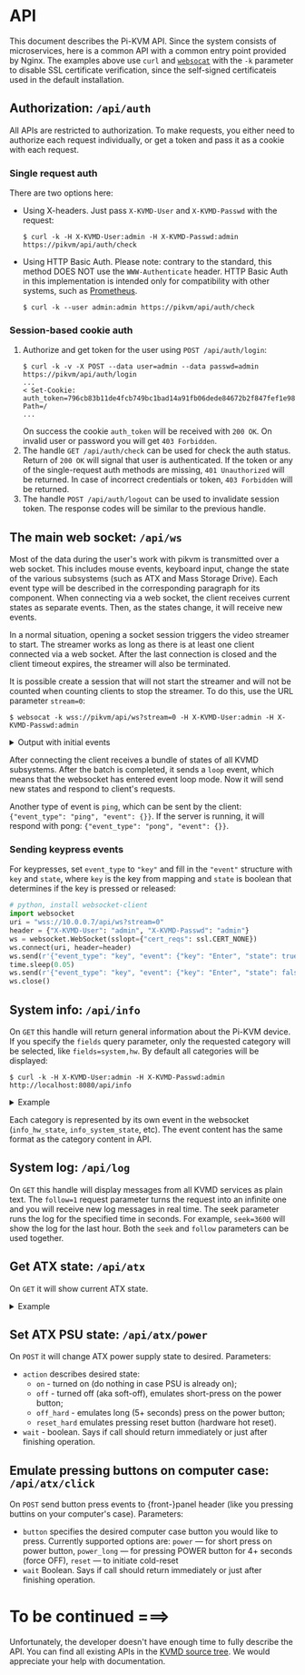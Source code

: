 # API
This document describes the Pi-KVM API. Since the system consists of microservices, here is a common API with a common entry point provided by Nginx. The examples above use `curl` and [`websocat`](https://github.com/vi/websocat) with the `-k` parameter to disable SSL certificate verification, since the self-signed certificateis used in the default installation.

## Authorization: `/api/auth`
All APIs are restricted to authorization. To make requests, you either need to authorize each request individually,
or get a token and pass it as a cookie with each request.

### Single request auth
There are two options here:
* Using X-headers. Just pass `X-KVMD-User` and `X-KVMD-Passwd` with the request:
    ```
    $ curl -k -H X-KVMD-User:admin -H X-KVMD-Passwd:admin https://pikvm/api/auth/check
    ```
* Using HTTP Basic Auth. Please note: contrary to the standard, this method DOES NOT use the `WWW-Authenticate` header.
  HTTP Basic Auth in this implementation is intended only for compatibility with other systems, such as [Prometheus](prometheus.md).
    ```
    $ curl -k --user admin:admin https://pikvm/api/auth/check
    ```
### Session-based cookie auth
1. Authorize and get token for the user using `POST /api/auth/login`:
    ```
    $ curl -k -v -X POST --data user=admin --data passwd=admin https://pikvm/api/auth/login
    ...
    < Set-Cookie: auth_token=796cb83b11de4fcb749bc1bad14a91fb06dede84672b2f847fef1e988e6900de; Path=/
    ...
    ```
    On success the cookie `auth_token` will be received with `200 OK`. On invalid user or password you will get `403 Forbidden`.
2. The handle `GET /api/auth/check` can be used for check the auth status. Return of `200 OK` will signal that user is authenticated.
  If the token or any of the single-request auth methods are missing, `401 Unauthorized` will be returned.
  In case of incorrect credentials or token, `403 Forbidden` will be returned.
3. The handle `POST /api/auth/logout` can be used to invalidate session token. The response codes will be similar to the previous handle.

## The main web socket: `/api/ws`
Most of the data during the user's work with pikvm is transmitted over a web socket. This includes mouse events, keyboard input, change the state of the various subsystems (such as ATX and Mass Storage Drive). Each event type will be described in the corresponding paragraph for its component. When connecting via a web socket, the client receives current states as separate events. Then, as the states change, it will receive new events.

In a normal situation, opening a socket session triggers the video streamer to start. The streamer works as long as there is at least one client connected via a web socket. After the last connection is closed and the client timeout expires, the streamer will also be terminated.

It is possible create a session that will not start the streamer and will not be counted when counting clients to stop the streamer. To do this, use the URL parameter `stream=0`:

```
$ websocat -k wss://pikvm/api/ws?stream=0 -H X-KVMD-User:admin -H X-KVMD-Passwd:admin
```
<details>
    <summary>Output with initial events</summary>

```js
{"event_type": "gpio_model_state", "event": {"scheme": {"inputs": {"led1": {"hw": {"driver": "__gpio__", "pin": 19}}, "led2": {"hw": {"driver": "__gpio__", "pin": 16}}}, "outputs": {"button1": {"switch": false, "pulse": {"delay": 0.1, "min_delay": 0.1, "max_delay": 0.1}, "hw": {"driver": "__gpio__", "pin": 26}}, "button2": {"switch": false, "pulse": {"delay": 0.1, "min_delay": 0.1, "max_delay": 0.1}, "hw": {"driver": "__gpio__", "pin": 20}}, "relay1": {"switch": true, "pulse": {"delay": 0.1, "min_delay": 0.1, "max_delay": 0.1}, "hw": {"driver": "relay", "pin": 0}}, "relay2": {"switch": true, "pulse": {"delay": 2.0, "min_delay": 0.1, "max_delay": 5.0}, "hw": {"driver": "relay", "pin": 1}}}}, "view": {"header": {"title": "Switches"}, "table": [[{"type": "label", "text": "Generic GPIO leds"}], null, [{"type": "label", "text": "Test 1:"}, {"type": "input", "channel": "led1", "color": "green"}, {"type": "output", "channel": "button1", "text": "Click"}], [{"type": "label", "text": "Test 2:"}, {"type": "input", "channel": "led2", "color": "green"}, {"type": "output", "channel": "button2", "text": "Click"}], null, [{"type": "label", "text": "HID Relays /dev/hidraw0"}], null, [{"type": "label", "text": "Relay #1:"}, {"type": "output", "channel": "relay1", "text": "Boop 0.1"}], [{"type": "label", "text": "Relay #2:"}, {"type": "output", "channel": "relay2", "text": "Boop 2.0"}]]}}}
{"event_type": "info_extras_state", "event": {"vnc": {"name": "VNC", "description": "Show VNC information", "icon": "share/svg/vnc.svg", "path": "vnc", "keyboard_cap": false, "daemon": "kvmd-vnc", "port": 5900, "place": 20, "enabled": true}, "ipmi": {"name": "IPMI", "description": "Show IPMI information", "icon": "share/svg/ipmi.svg", "path": "ipmi", "keyboard_cap": false, "daemon": "kvmd-ipmi", "port": 623, "place": 21, "enabled": true}}}
{"event_type": "info_hw_state", "event": {"platform": {"type": "rpi", "base": "Virtual Raspberry Pi"}, "health": {"temp": {"cpu": 36.511, "gpu": 35.0}, "throttling": {"raw_flags": 0, "parsed_flags": {"undervoltage": {"now": false, "past": false}, "freq_capped": {"now": false, "past": false}, "throttled": {"now": false, "past": false}}}}}}
{"event_type": "info_meta_state", "event": {"server": {"host": "localhost.localdomain"}, "kvm": {}}}
{"event_type": "info_system_state", "event": {"kvmd": {"version": "1.102"}, "streamer": {"app": "ustreamer", "version": "1.25", "features": {"WITH_OMX": false, "WITH_GPIO": false, "WITH_PTHREAD_NP": true, "WITH_SETPROCTITLE": true, "HAS_PDEATHSIG": true}}, "kernel": {"system": "Linux", "release": "5.8.10-arch1-1", "version": "#1 SMP PREEMPT Thu, 17 Sep 2020 18:01:06 +0000", "machine": "x86_64"}}}
{"event_type": "wol_state", "event": {"enabled": false, "target": {"ip": "255.255.255.255", "port": 9, "mac": ""}}}
{"event_type": "gpio_state", "event": {"inputs": {"led1": {"online": true, "state": false}, "led2": {"online": true, "state": false}}, "outputs": {"button1": {"online": true, "state": false, "busy": false}, "button2": {"online": true, "state": false, "busy": false}, "relay1": {"online": false, "state": false, "busy": false}, "relay2": {"online": false, "state": false, "busy": false}}}}
{"event_type": "hid_state", "event": {"online": true, "keyboard": {"online": true, "leds": {"caps": false, "scroll": false, "num": false}}, "mouse": {"online": true}}}
{"event_type": "atx_state", "event": {"enabled": true, "busy": false, "leds": {"power": false, "hdd": false}}}
{"event_type": "msd_state", "event": {"enabled": true, "online": true, "busy": false, "storage": {"size": 234950152192, "free": 23514271744, "images": {}, "uploading": false}, "drive": {"image": null, "connected": false, "cdrom": true}, "features": {"multi": true, "cdrom": true}}}
{"event_type": "streamer_state", "event": {"limits": {"max_fps": 40}, "params": {"desired_fps": 30, "quality": 80}, "snapshot": {"saved": null}, "streamer": null, "features": {"quality": true, "resolution": false}}}
{"event_type": "loop", "event": {}}
```
</details>

After connecting the client receives a bundle of states of all KVMD subsystems. After the batch is completed, it sends a `loop` event, which means that the websocket has entered event loop mode. Now it will send new states and respond to client's requests.

Another type of event is `ping`, which can be sent by the client: `{"event_type": "ping", "event": {}}`. If the server is running, it will respond with pong: `{"event_type": "pong", "event": {}}`.

### Sending keypress events

For keypresses, set `event_type` to `"key"` and fill in the `"event"` structure with `key` and `state`, where `key` is the key from mapping and `state` is boolean that determines if the key is pressed or released: 

```python
# python, install websocket-client
import websocket
uri = "wss://10.0.0.7/api/ws?stream=0"
header = {"X-KVMD-User": "admin", "X-KVMD-Passwd": "admin"}
ws = websocket.WebSocket(sslopt={"cert_reqs": ssl.CERT_NONE})
ws.connect(uri, header=header)
ws.send(r'{"event_type": "key", "event": {"key": "Enter", "state": true}}')
time.sleep(0.05)
ws.send(r'{"event_type": "key", "event": {"key": "Enter", "state": false}}')
ws.close()
```

## System info: `/api/info`
On `GET` this handle will return general information about the Pi-KVM device. If you specify the `fields` query parameter, only the requested category will be selected, like `fields=system,hw`. By default all categories will be displayed:
```
$ curl -k -H X-KVMD-User:admin -H X-KVMD-Passwd:admin http://localhost:8080/api/info
```

<details>
    <summary>Example</summary>

```js
{
    "ok": true,
    "result": {
        "extras": { // Installed applications; null on internal error
            "ipmi": {
                "daemon": "kvmd-ipmi",
                "description": "Show IPMI information",
                "enabled": true,
                "icon": "share/svg/ipmi.svg",
                "keyboard_cap": false,
                "name": "IPMI",
                "path": "ipmi",
                "place": 21,
                "port": 623
            },
            "vnc": {
                "daemon": "kvmd-vnc",
                "description": "Show VNC information",
                "enabled": true,
                "icon": "share/svg/vnc.svg",
                "keyboard_cap": false,
                "name": "VNC",
                "path": "vnc",
                "place": 20,
                "port": 5900
            }
        },
        "hw": { // Hardware info
            "health": {
                "temp": {
                    "cpu": 36.511, // /sys/class/thermal/thermal_zone0/temp / 1000; null on error
                    "gpu": 35.0    // vcgencmd measure_temp; null on error
                },
                "throttling": { // vcgencmd get_throttled; null on error
                    "parsed_flags": {
                        "freq_capped": {
                            "now": false,
                            "past": false
                        },
                        "throttled": {
                            "now": false,
                            "past": false
                        },
                        "undervoltage": {
                            "now": false,
                            "past": false
                        }
                    },
                    "raw_flags": 0
                }
            },
            "platform": {
                "base": "Raspberry Pi 4 Model B Rev 1.1", // /proc/device-tree/model; null on error
                "type": "rpi"
            }
        },
        "meta": {  // /etc/kvmd/meta.yaml; null on error
            "kvm": {},
            "server": {
                "host": "localhost.localdomain"
            }
        },
        "system": {
            "kernel": {
                "machine": "x86_64",
                "release": "5.8.14-arch1-1",
                "system": "Linux",
                "version": "#1 SMP PREEMPT Wed, 07 Oct 2020 23:59:46 +0000"
            },
            "kvmd": {
                "version": "2.1"
            },
            "streamer": {
                "app": "ustreamer",
                "features": { // {} on error
                    "HAS_PDEATHSIG": true,
                    "WITH_GPIO": false,
                    "WITH_OMX": false,
                    "WITH_PTHREAD_NP": true,
                    "WITH_SETPROCTITLE": true
                },
                "version": "2.1" // "" on error
            }
        }
    }
}
```
</details>

Each category is represented by its own event in the websocket (`info_hw_state`, `info_system_state`, etc). The event content has the same format as the category content in API.

## System log: `/api/log`
On `GET` this handle will display messages from all KVMD services as plain text. The `follow=1` request parameter turns the request into an infinite one and you will receive new log messages in real time. The seek parameter runs the log for the specified time in seconds. For example, `seek=3600` will show the log for the last hour. Both the `seek` and `follow` parameters can be used together.

## Get ATX state: `/api/atx`
On `GET` it will show current ATX state.
<details>
    <summary>Example</summary>

```js
{
    "ok": true,
    "result": {
        "busy": false, // True if ATX is busy performing an operation and does not accept commands
        "enabled": true,
        "leds": {
            "hdd": false,
            "power": false
        }
    }
}
```
</details>

## Set ATX PSU state: `/api/atx/power`
On `POST` it will change ATX power supply state to desired.
Parameters:
- `action` describes desired state:
  * `on` - turned on (do nothing in case PSU is already on);
  * `off` - turned off (aka soft-off), emulates short-press on the power button;
  * `off_hard` - emulates long (5+ seconds) press on the power button;
  * `reset_hard`  emulates pressing reset button (hardware hot reset).
- `wait` - boolean. Says if call should return immediately or just after finishing operation.

## Emulate pressing buttons on computer case: `/api/atx/click`
On `POST` send button press events to {front-}panel header (like you pressing buttins on your computer's case).
Parameters:
- `button` specifies the desired computer case button you would like to press. Currently supported options are: `power` — for short press on power button, `power_long` — for pressing POWER button for 4+ seconds (force OFF), `reset` — to initiate cold-reset
- `wait` Boolean. Says if call should return immediately or just after finishing operation.

# To be continued ===>
Unfortunately, the developer doesn't have enough time to fully describe the API. You can find all existing APIs in the [KVMD source tree](https://github.com/pikvm/kvmd/tree/master/kvmd/apps/kvmd/api). We would appreciate your help with documentation.
